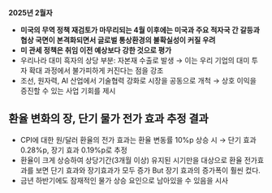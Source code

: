**2025년 2월자**

- **미국의 무역 정책 재검토가 마무리되는 4월 이후에는 미국과 주요 적자국 간 갈등과 협상 국면이 본격화되면서 글로벌 통상환경의 불확실성이 커질 우려**
- **미 관세 정책은 취임 이전 예상보다 강한 것으로 평가**
- 우리나라 대미 흑자의 상당 부분: 자본재 수출로 발생 → 이는 우리 기업의 대미 투자 확대 과정에서 불가피하게 커진다는 점을 강조
- 조선, 원자력, AI 산업에서 기술협력 강화로 시장을 공동으로 개척 → 상호 이익을 증진할 수 있는 사업 기회를 제시

## **환율 변화의 장, 단기 물가 전가 효과 추정 결과**
- CPI에 대한 원/달러 환율의 전가 효과는 환율 변동률 10%p 상승 시 → 단기 효과 0.28%p, 장기 효과 0.19%p로 추정
- 환율이 크게 상승하여 상당기간(3개월 이상) 유지된 시기만을 대상으로 환율 전가효과를 보면 단기 효과와 장기효과가 모두 증가 But 장기 효과의 증가폭이 훨씬 컸다.
- 금년 하반기에도 잠재적인 물가 상승 요인으로 남아있을 수 있음을 시사